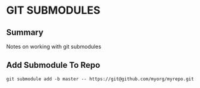 # GIT SUBMODULES

## Summary

Notes on working with git submodules

## Add Submodule To Repo

```console
git submodule add -b master -- https://git@github.com/myorg/myrepo.git
```
